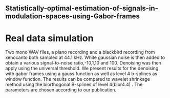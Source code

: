 ## Statistically-optimal-estimation-of-signals-in-modulation-spaces-using-Gabor-frames

# Real data simulation
Two mono WAV files, a piano recording and a blackbird recording from xenocanto both sampled at 44.1 kHz. White gaussian noise is then added to obtain a various signal-to-noise ratio,-10,1,10 and 100. Denoising was then apply using the universal threshold. We present results for the denoising with gabor frames using a gauss function as well as level 4 b-splines as window function. The results can be compared to wavelet shrinkage method using the biorthogonal B-splines of level 4(bior4.4) . The parameters are chosen according to our publication.
